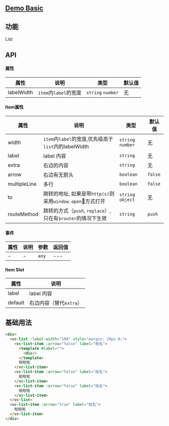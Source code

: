 ## [Demo Basic](https://wya-team.github.io/wya-vc/dist/__tpl__/basic.html)
## 功能
List

## API

#### 属性

属性 | 说明 | 类型 | 默认值
---|---|---|---
labelWidth | `item`内`label`的宽度 | `string`  `number` | 无


#### Item属性

属性 | 说明 | 类型 | 默认值
---|---|---|---
width | `item`内`label`的宽度,优先级高于`list`内的labelWidth | `string`  `number` | 无
label | label 内容 | `string` | 无
extra | 右边的内容 | `string` | 无
arrow | 右边有无箭头 | `boolean` | `false`
multipleLine | 多行 | `boolean` | `false`
to | 跳转的地址, 如果是带`http(s)`则采用`window.open`方式打开 | `string` `object` | 无
routeMethod | 跳转的方式（`push`, `replace`）,只在有`$router`的情况下生效 | `string` | `push`


#### 事件

属性 | 说明 | 参数 | 返回值
---|---|---|---
- | - | `any`|---

#### Item Slot

属性 | 说明
---|---
label | label 内容
default | 右边内容（替代`extra`）


## 基础用法

```html
<div>
  <vc-list :label-width="100" style="margin: 20px 0;">
    <vc-list-item :arrow="false" label="姓名">
      <template #label="">
        <div/>
      </template>
      啦啦啦
    </vc-list-item>
    <vc-list-item :arrow="false" label="姓名">
      啦啦啦
    </vc-list-item>
    <vc-list-item :arrow="false" label="姓名">
      啦啦啦
    </vc-list-item>
  </vc-list>
  <vc-list-item :arrow="true" label="姓名">
    啦啦啦
  </vc-list-item>
</div>
```
